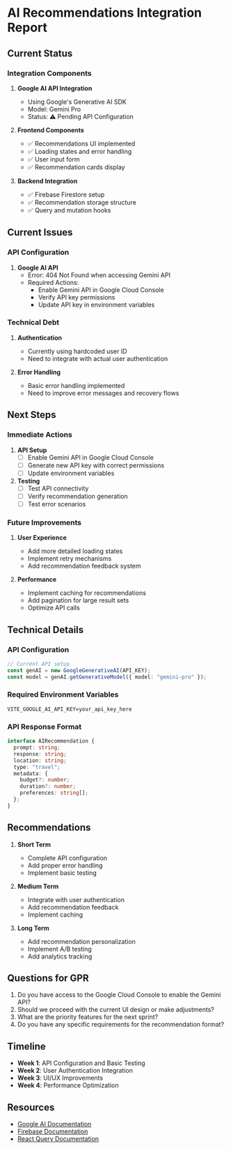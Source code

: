 # AI Recommendations Integration Report

## Current Status

### Integration Components
1. **Google AI API Integration**
   - Using Google's Generative AI SDK
   - Model: Gemini Pro
   - Status: ⚠️ Pending API Configuration

2. **Frontend Components**
   - ✅ Recommendations UI implemented
   - ✅ Loading states and error handling
   - ✅ User input form
   - ✅ Recommendation cards display

3. **Backend Integration**
   - ✅ Firebase Firestore setup
   - ✅ Recommendation storage structure
   - ✅ Query and mutation hooks

## Current Issues

### API Configuration
1. **Google AI API**
   - Error: 404 Not Found when accessing Gemini API
   - Required Actions:
     - Enable Gemini API in Google Cloud Console
     - Verify API key permissions
     - Update API key in environment variables

### Technical Debt
1. **Authentication**
   - Currently using hardcoded user ID
   - Need to integrate with actual user authentication

2. **Error Handling**
   - Basic error handling implemented
   - Need to improve error messages and recovery flows

## Next Steps

### Immediate Actions
1. **API Setup**
   - [ ] Enable Gemini API in Google Cloud Console
   - [ ] Generate new API key with correct permissions
   - [ ] Update environment variables

2. **Testing**
   - [ ] Test API connectivity
   - [ ] Verify recommendation generation
   - [ ] Test error scenarios

### Future Improvements
1. **User Experience**
   - Add more detailed loading states
   - Implement retry mechanisms
   - Add recommendation feedback system

2. **Performance**
   - Implement caching for recommendations
   - Add pagination for large result sets
   - Optimize API calls

## Technical Details

### API Configuration
```typescript
// Current API setup
const genAI = new GoogleGenerativeAI(API_KEY);
const model = genAI.getGenerativeModel({ model: "gemini-pro" });
```

### Required Environment Variables
```
VITE_GOOGLE_AI_API_KEY=your_api_key_here
```

### API Response Format
```typescript
interface AIRecommendation {
  prompt: string;
  response: string;
  location: string;
  type: "travel";
  metadata: {
    budget?: number;
    duration?: number;
    preferences: string[];
  };
}
```

## Recommendations

1. **Short Term**
   - Complete API configuration
   - Add proper error handling
   - Implement basic testing

2. **Medium Term**
   - Integrate with user authentication
   - Add recommendation feedback
   - Implement caching

3. **Long Term**
   - Add recommendation personalization
   - Implement A/B testing
   - Add analytics tracking

## Questions for GPR

1. Do you have access to the Google Cloud Console to enable the Gemini API?
2. Should we proceed with the current UI design or make adjustments?
3. What are the priority features for the next sprint?
4. Do you have any specific requirements for the recommendation format?

## Timeline

- **Week 1**: API Configuration and Basic Testing
- **Week 2**: User Authentication Integration
- **Week 3**: UI/UX Improvements
- **Week 4**: Performance Optimization

## Resources

- [Google AI Documentation](https://ai.google.dev/docs)
- [Firebase Documentation](https://firebase.google.com/docs)
- [React Query Documentation](https://tanstack.com/query/latest) 
